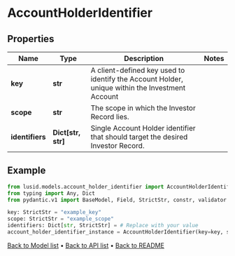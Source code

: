 # AccountHolderIdentifier

## Properties
Name | Type | Description | Notes
------------ | ------------- | ------------- | -------------
**key** | **str** | A client-defined key used to identify the Account Holder, unique within the Investment Account | 
**scope** | **str** | The scope in which the Investor Record lies. | 
**identifiers** | **Dict[str, str]** | Single Account Holder identifier that should target the desired Investor Record. | 
## Example

```python
from lusid.models.account_holder_identifier import AccountHolderIdentifier
from typing import Any, Dict
from pydantic.v1 import BaseModel, Field, StrictStr, constr, validator

key: StrictStr = "example_key"
scope: StrictStr = "example_scope"
identifiers: Dict[str, StrictStr] = # Replace with your value
account_holder_identifier_instance = AccountHolderIdentifier(key=key, scope=scope, identifiers=identifiers)

```

[Back to Model list](../README.md#documentation-for-models) &#8226; [Back to API list](../README.md#documentation-for-api-endpoints) &#8226; [Back to README](../README.md)

